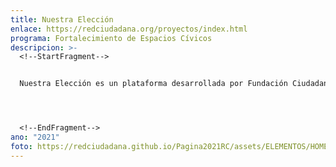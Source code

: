 ```yaml
---
title: Nuestra Elección
enlace: https://redciudadana.org/proyectos/index.html
programa: Fortalecimiento de Espacios Cívicos
descripcion: >-
  <!--StartFragment-->


  Nuestra Elección es un plataforma desarrollada por Fundación Ciudadanía Inteligente de Chile y Red Ciudadana de Guatemala que busca cambiar la forma en que se viven las elecciones en Guatemala para que esta vez sean los ciudadanos y ciudadanas los que hagan sus propuestas a las candidaturas.




  <!--EndFragment-->
ano: "2021"
foto: https://redciudadana.github.io/Pagina2021RC/assets/ELEMENTOS/HOME/PROYECTOS/06_NUESTRA%20ELECCION.png
---
```


